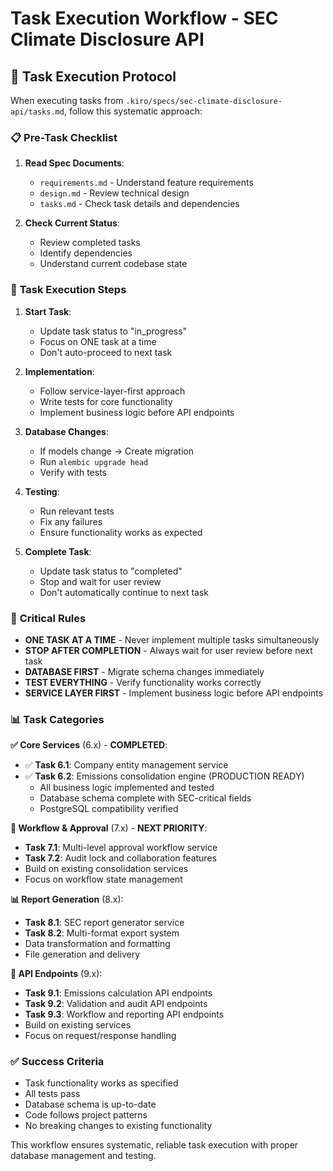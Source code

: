 # Task Execution Workflow - SEC Climate Disclosure API

## 🎯 **Task Execution Protocol**

When executing tasks from `.kiro/specs/sec-climate-disclosure-api/tasks.md`, follow this systematic approach:

### 📋 **Pre-Task Checklist**

1. **Read Spec Documents**:

   - `requirements.md` - Understand feature requirements
   - `design.md` - Review technical design
   - `tasks.md` - Check task details and dependencies

2. **Check Current Status**:
   - Review completed tasks
   - Identify dependencies
   - Understand current codebase state

### 🔄 **Task Execution Steps**

1. **Start Task**:

   - Update task status to "in_progress"
   - Focus on ONE task at a time
   - Don't auto-proceed to next task

2. **Implementation**:

   - Follow service-layer-first approach
   - Write tests for core functionality
   - Implement business logic before API endpoints

3. **Database Changes**:

   - If models change → Create migration
   - Run `alembic upgrade head`
   - Verify with tests

4. **Testing**:

   - Run relevant tests
   - Fix any failures
   - Ensure functionality works as expected

5. **Complete Task**:
   - Update task status to "completed"
   - Stop and wait for user review
   - Don't automatically continue to next task

### 🚨 **Critical Rules**

- **ONE TASK AT A TIME** - Never implement multiple tasks simultaneously
- **STOP AFTER COMPLETION** - Always wait for user review before next task
- **DATABASE FIRST** - Migrate schema changes immediately
- **TEST EVERYTHING** - Verify functionality works correctly
- **SERVICE LAYER FIRST** - Implement business logic before API endpoints

### 📊 **Task Categories**

**✅ Core Services** (6.x) - **COMPLETED**:

- ✅ **Task 6.1**: Company entity management service
- ✅ **Task 6.2**: Emissions consolidation engine (PRODUCTION READY)
  - All business logic implemented and tested
  - Database schema complete with SEC-critical fields
  - PostgreSQL compatibility verified

**🔄 Workflow & Approval** (7.x) - **NEXT PRIORITY**:

- **Task 7.1**: Multi-level approval workflow service
- **Task 7.2**: Audit lock and collaboration features
- Build on existing consolidation services
- Focus on workflow state management

**📊 Report Generation** (8.x):

- **Task 8.1**: SEC report generator service
- **Task 8.2**: Multi-format export system
- Data transformation and formatting
- File generation and delivery

**🔗 API Endpoints** (9.x):

- **Task 9.1**: Emissions calculation API endpoints
- **Task 9.2**: Validation and audit API endpoints
- **Task 9.3**: Workflow and reporting API endpoints
- Build on existing services
- Focus on request/response handling

### ✅ **Success Criteria**

- Task functionality works as specified
- All tests pass
- Database schema is up-to-date
- Code follows project patterns
- No breaking changes to existing functionality

This workflow ensures systematic, reliable task execution with proper database management and testing.
